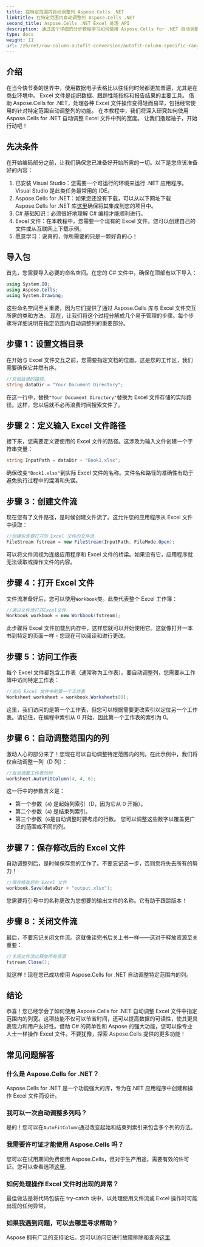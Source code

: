 ```yaml
---
title: 在特定范围内自动调整列 Aspose.Cells .NET
linktitle: 在特定范围内自动调整列 Aspose.Cells .NET
second_title: Aspose.Cells .NET Excel 处理 API
description: 通过这个详细的分步教程学习如何使用 Aspose.Cells for .NET 自动调整特定范围内的 Excel 列。
type: docs
weight: 11
url: /zh/net/row-column-autofit-conversion/autofit-column-specific-range/
---
```

## 介绍
在当今快节奏的世界中，使用数据电子表格比以往任何时候都更加普遍，尤其是在商业环境中。 Excel 文件是组织数据、跟踪性能指标和报告结果的主要工具。 借助 Aspose.Cells for .NET，处理各种 Excel 文件操作变得轻而易举，包括经常使用的针对特定范围自动调整列的功能。 在本教程中，我们将深入研究如何使用 Aspose.Cells for .NET 自动调整 Excel 文件中列的宽度。 让我们撸起袖子，开始行动吧！
## 先决条件
在开始编码部分之前，让我们确保您已准备好开始所需的一切。以下是您应该准备好的内容：
1. 已安装 Visual Studio：您需要一个可运行的环境来运行 .NET 应用程序。Visual Studio 是此类任务最常用的 IDE。
2.  Aspose.Cells for .NET：如果您还没有下载，可以从以下网址下载 Aspose.Cells for .NET 库[这里](https://releases.aspose.com/cells/net/)确保将其集成到您的项目中。
3. C# 基础知识：必须很好地理解 C# 编程才能顺利进行。
4. Excel 文件：在本教程中，您需要一个现有的 Excel 文件。您可以创建自己的文件或从互联网上下载示例。
5. 愿意学习：说真的，你所需要的只是一颗好奇的心！
## 导入包
首先，您需要导入必要的命名空间。在您的 C# 文件中，确保在顶部有以下导入：
```csharp
using System.IO;
using Aspose.Cells;
using System.Drawing;
```
这些命名空间至关重要，因为它们提供了通过 Aspose.Cells 库与 Excel 文件交互所需的类和方法。
现在，让我们将这个过程分解成几个易于管理的步骤。每个步骤将详细说明在指定范围内自动调整列的重要部分。
## 步骤 1：设置文档目录
在开始与 Excel 文件交互之前，您需要指定文档的位置。这是您的工作区，我们需要确保它井然有序。
```csharp
//文档目录的路径。
string dataDir = "Your Document Directory";
```
在这一行中，替换`"Your Document Directory"`替换为 Excel 文件存储的实际路径。这样，您以后就不必再浪费时间搜索文件了。
## 步骤 2：定义输入 Excel 文件路径
接下来，您需要定义要使用的 Excel 文件的路径。这涉及为输入文件创建一个字符串变量：
```csharp
string InputPath = dataDir + "Book1.xlsx";
```
确保改变`"Book1.xlsx"`到实际 Excel 文件的名称。文件名和路径的准确性有助于避免执行过程中的混淆和失误。
## 步骤 3：创建文件流
现在您有了文件路径，是时候创建文件流了。这允许您的应用程序从 Excel 文件中读取：
```csharp
//创建包含要打开的 Excel 文件的文件流
FileStream fstream = new FileStream(InputPath, FileMode.Open);
```
可以将文件流视为连接应用程序和 Excel 文件的桥梁。如果没有它，应用程序就无法读取或操作文件的内容。
## 步骤 4：打开 Excel 文件
文件流准备好后，您可以使用`Workbook`类。此类代表整个 Excel 工作簿：
```csharp
//通过文件流打开Excel文件
Workbook workbook = new Workbook(fstream);
```
此步骤将 Excel 文件加载到内存中，这样您就可以开始使用它。这就像打开一本书到特定的页面一样 - 您现在可以阅读和进行更改。
## 步骤 5：访问工作表 
每个 Excel 文件都包含工作表（通常称为工作表）。要自动调整列，您需要从工作簿中访问特定工作表：
```csharp
//访问 Excel 文件中的第一个工作表
Worksheet worksheet = workbook.Worksheets[0];
```
这里，我们访问的是第一个工作表，但您可以根据需要更改索引以定位另一个工作表。请记住，在编程中索引从 0 开始，因此第一个工作表的索引为 0。
## 步骤 6：自动调整范围内的列
激动人心的部分来了！您现在可以自动调整特定范围内的列。在此示例中，我们将仅自动调整一列（D 列）：
```csharp
//自动调整工作表的列
worksheet.AutoFitColumn(4, 4, 6);
```
这一行中的参数含义是：
- 第一个参数（`4`) 是起始列索引（D，因为它从 0 开始）。
- 第二个参数（`4`) 是结束列索引。
- 第三个参数（`6`是自动调整时要考虑的行数。
您可以调整这些数字以覆盖更广泛的范围或不同的列。
## 步骤 7：保存修改后的 Excel 文件
自动调整列后，是时候保存您的工作了。不要忘记这一步，否则您将失去所有的努力！
```csharp
//保存修改后的 Excel 文件
workbook.Save(dataDir + "output.xlsx");
```
您需要将引号中的名称更改为您想要的输出文件的名称。它有助于跟踪版本！
## 步骤 8：关闭文件流
最后，不要忘记关闭文件流。这就像读完书后关上书一样——这对于释放资源至关重要：
```csharp
//关闭文件流以释放所有资源
fstream.Close();
```
就这样！现在您已成功使用 Aspose.Cells for .NET 自动调整特定范围内的列。
## 结论
恭喜！您已经学会了如何使用 Aspose.Cells for .NET 自动调整 Excel 文件中指定范围内的列宽。这项技能不仅可以节省时间，还可以提高数据的可读性，使其更具表现力和用户友好性。借助 C# 的简单性和 Aspose 的强大功能，您可以像专业人士一样操作 Excel 文件。不要犹豫，探索 Aspose.Cells 提供的更多功能！
## 常见问题解答
### 什么是 Aspose.Cells for .NET？
Aspose.Cells for .NET 是一个功能强大的库，专为在.NET 应用程序中创建和操作 Excel 文件而设计。
### 我可以一次自动调整多列吗？
是的！您可以在`AutoFitColumn`通过改变起始和结束列索引来包含多个列的方法。
### 我需要许可证才能使用 Aspose.Cells 吗？
您可以在试用期间免费使用 Aspose.Cells，但对于生产用途，需要有效的许可证。您可以查看选项[这里](https://purchase.aspose.com/buy).
### 如何处理操作 Excel 文件时出现的异常？
最佳做法是将代码包装在 try-catch 块中，以处理使用文件流或 Excel 操作时可能出现的任何异常。
### 如果我遇到问题，可以去哪里寻求帮助？
 Aspose 拥有广泛的支持论坛。您可以访问它进行故障排除和查询[这里](https://forum.aspose.com/c/cells/9).
